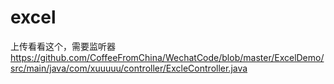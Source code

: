 # excel
上传看看这个，需要监听器
https://github.com/CoffeeFromChina/WechatCode/blob/master/ExcelDemo/src/main/java/com/xuuuuu/controller/ExcleController.java
